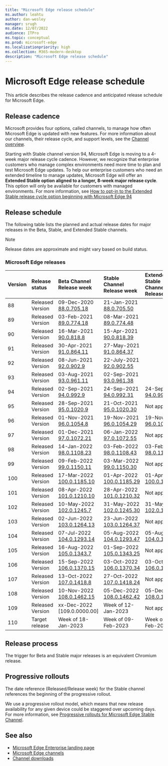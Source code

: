```yaml
---
title: "Microsoft Edge release schedule"
ms.author: leahtu
author: dan-wesley
manager: srugh
ms.date: 12/07/2022
audience: ITPro
ms.topic: conceptual
ms.prod: microsoft-edge
ms.localizationpriority: high
ms.collection: M365-modern-desktop
description: "Microsoft Edge release schedule"
---
```


# Microsoft Edge release schedule

This article describes the release cadence and anticipated release schedule for Microsoft Edge.

## Release cadence

Microsoft provides four options, called channels, to manage how often Microsoft Edge is updated with new features. For more information about our channels, their release cycle, and support levels, see the [Channel overview](./microsoft-edge-channels.md#channel-overview).

Starting with Stable channel version 94, Microsoft Edge is moving to a 4-week major release cycle cadence. However, we recognize that enterprise customers who manage complex environments need more time to plan and test Microsoft Edge updates. To help our enterprise customers who need an extended timeline to manage updates, Microsoft Edge will offer an **Extended Stable option aligned to a longer, 8-week major release cycle**. This option will only be available for customers with managed environments. For more information, see [How to opt-in to the Extended Stable release cycle option beginning with Microsoft Edge 94](https://blogs.windows.com/msedgedev/2021/07/15/opt-in-extended-stable-release-cycle/)

## Release schedule

The following table lists the planned and actual release dates for major releases in the Beta, Stable, and Extended Stable channels.

> [!NOTE]
> Release dates are approximate and might vary based on build status.

### Microsoft Edge releases

| Version | Release status | Beta Channel<br>Release week | Stable Channel<br>Release week | Extended Stable Channel<br>Release week |
|:-----|:-----|:-----|:-----|:-----|
| 88 | Released<br>Version | 09-Dec-2020<br>[88.0.705.18](/deployedge/microsoft-edge-relnote-archive-beta-channel#version-88070518-december-9) | 21-Jan-2021<br>[88.0.705.50](/deployedge/microsoft-edge-relnote-archive-stable-channel#version-88070550-january-21)|  |
| 89 | Released<br>Version | 03-Feb-2021<br>[89.0.774.18](/deployedge/microsoft-edge-relnote-archive-beta-channel#version-89077418-february-3) | 08-Mar-2021<br>[89.0.774.48](/deployedge/microsoft-edge-relnote-archive-stable-channel#version-89077448-march-8) |  |
| 90 | Released<br>Version | 16-Mar-2021<br>[90.0.818.8](/deployedge/microsoft-edge-relnote-archive-beta-channel#version-9008188-march-16)  | 15-Apr-2021<BR>[90.0.818.39](/deployedge/microsoft-edge-relnote-archive-stable-channel#version-90081839-april-15) |  |
| 91 | Released<br>Version | 30-Apr-2021<br>[91.0.864.11](/deployedge/microsoft-edge-relnote-archive-beta-channel#version-91086411-april-30) | 27-May-2021<BR>[91.0.864.37](/deployedge/microsoft-edge-relnote-archive-stable-channel#version-91086437-may-27) |  |
| 92 | Released<br>Version | 08-Jun-2021<br>[92.0.902.9](/deployedge/microsoft-edge-relnote-archive-beta-channel#version-9209029-june-08) | 22-July-2021<BR>[92.0.902.55](/deployedge/microsoft-edge-relnote-archive-stable-channel#version-92090255-july-22) |  |
| 93 | Released<br>Version | 03-Aug-2021<br>[93.0.961.11](/deployedge/microsoft-edge-relnote-beta-channel#version-93096111-August-03) | 02-Sep-2021<BR>[93.0.961.38](/deployedge/microsoft-edge-relnote-archive-stable-channel#version-93096138-September-02) |  |
| 94 | Released<br>Version | 02-Sep-2021<br>[94.0.992.9](/deployedge/microsoft-edge-relnote-archive-beta-channel#version-9409929-September-02) | 24-Sep-2021<BR>[94.0.992.31](/deployedge/microsoft-edge-relnote-archive-stable-channel#version-94099231-September-24) | 24-Sep-2021<BR>[94.0.992.31](/deployedge/microsoft-edge-relnote-archive-stable-channel#version-94099231-September-24) |
| 95 | Released<br>Version | 28-Sep-2021<br>[95.0.1020.9](/deployedge/microsoft-edge-relnote-archive-beta-channel#version-95010209-September-28) | 21-Oct-2021<br>[95.0.1020.30](/deployedge/microsoft-edge-relnote-archive-stable-channel#version-950102030-october-21) | Not applicable |
| 96 | Released<br>Version  | 01-Nov-2021<br>[96.0.1054.8](/DeployEdge/microsoft-edge-relnote-archive-beta-channel?branch=pr-en-us-1163#version-96010548-november-1) | 19-Nov-2021<br>[96.0.1054.29](/deployedge/microsoft-edge-relnote-archive-stable-channel#version-960105429-november-19) | 19-Nov-2021<br>[96.0.1054.29](/deployedge/microsoft-edge-relnote-archive-stable-channel#version-960105429-november-19) |
| 97 | Released<br>Version | 01-Dec-2021<br>[97.0.1072.21](/deployedge/microsoft-edge-relnote-archive-beta-channel#version-970107221-december-1) | 06-Jan-2022<br>[97.0.1072.55](/deployedge/microsoft-edge-relnote-archive-stable-channel#version-970107255-january-6)| Not applicable  |
| 98 | Released<br>Version | 14-Jan-2022<br>[98.0.1108.23](/deployedge/microsoft-edge-relnote-archive-beta-channel#version-980110823-january-14) | 03-Feb-2022<br>[98.0.1108.43](/deployedge/microsoft-edge-relnote-archive-stable-channel?branch=pr-en-us-1449#version-980110843-february-3) | 03-Feb-2022<br>[98.0.1108.43](/deployedge/microsoft-edge-relnote-archive-stable-channel?branch=pr-en-us-1449#version-980110843-february-3) |
| 99 | Released<br>Version | 09-Feb-2022<br>[99.0.1150.11](/deployedge/microsoft-edge-relnote-archive-beta-channel#version-990115011-february-9) | 03-Mar-2022<br>[99.0.1150.30](/deployedge/microsoft-edge-relnote-archive-stable-channel#version-990115030-march-3) | Not applicable  |
| 100 | Released<br>Version | 17-Mar-2022<br>[100.0.1185.10](/deployedge/microsoft-edge-relnote-archive-beta-channel#version-1000118510-march-17) | 01-Apr-2022<br>[100.0.1185.29](/deployedge/microsoft-edge-relnote-archive-stable-channel#version-1000118529-april-1) | 01-Apr-2022<br>[100.0.1185.29](/deployedge/microsoft-edge-relnote-archive-stable-channel#version-1000118529-april-1) |
| 101 | Released<br>Version | 08-Apr-2022<br>[101.0.1210.10](/deployedge/microsoft-edge-relnote-archive-beta-channel#version-1010121010-april-8) | 28-Apr-2022<br>[101.0.1210.32](/deployedge/microsoft-edge-relnote-archive-stable-channel#version-1010121032-april-28) | Not applicable |
| 102 | Released<br>Version | 10-May-2022<br>[102.0.1245.7](/deployedge/microsoft-edge-relnote-archive-beta-channel#version-102012457-may-10) | 31-May-2022<br>[102.0.1245.30](/deployedge/microsoft-edge-relnote-archive-stable-channel?branch=pr-en-us-2076#version-1020124530-may-31-2022) | 31-May-2022<br>[102.0.1245.30](/deployedge/microsoft-edge-relnote-archive-stable-channel#version-1020124530-may-31) |
| 103 | Released<br>Version | 02-Jun-2022<br>[103.0.1264.13](/deployedge/microsoft-edge-relnote-archive-beta-channel#version-1030126413-june-2) | 23-Jun-2022<br>[103.0.1264.37](/deployedge/microsoft-edge-relnote-archive-stable-channel#version-1030126437-june-23) | Not applicable |
| 104 | Released<br>Version | 07-Jul-2022<br>[104.0.1293.14](/DeployEdge/microsoft-edge-relnote-archive-beta-channel#version-1040129314-july-7) | 05-Aug-2022<br>[104.0.1293.47](/deployedge/microsoft-edge-relnote-archive-stable-channel#version-1040129347-august-5) | 05-Aug-2022<br>[104.0.1293.47](/deployedge/microsoft-edge-relnote-archive-stable-channel#version-1040129347-august-5) |
| 105 | Released<br>Version | 16-Aug-2022<br>[105.0.1343.7](/deployedge/microsoft-edge-relnote-archive-beta-channel#version-105013437-august-16-2022) | 01-Sep-2022<br>[105.0.1343.25](/deployedge/microsoft-edge-relnote-archive-stable-channel#version-1050134325-september-1-2022) | Not applicable |
| 106 |Released<br>Version | 15-Sep-2022<br>[106.0.1370.15](/deployedge/microsoft-edge-relnote-archive-beta-channel#version-1060137015-september-15-2022) | 03-Oct-2022<br>[106.0.1370.34](/deployedge/microsoft-edge-relnote-stable-channel#version-1060137034-october-3-2022) | 03-Oct-2022<br>[106.0.1370.34](/deployedge/microsoft-edge-relnote-stable-channel#version-1060137034-october-3-2022) |
| 107 | Released<br>Version | 13-Oct-2022<br>[107.0.1418.8](/deployedge/microsoft-edge-relnote-archive-beta-channel#version-107014188-october-13-2022) | 27-Oct-2022<br>[107.0.1418.24](/deployedge/microsoft-edge-relnote-stable-channel#version-1070141824-october-27-2022)| Not applicable |
| 108 | Released <br>Version | 10-Nov-2022<br>[108.0.1462.15](/DeployEdge/microsoft-edge-relnote-archive-beta-channel#version-1080146215-november-10-2022) | 05-Dec-2022<br>[108.0.1462.42](/deployedge/microsoft-edge-relnote-stable-channel#version-1080146242-december-5-2022) | 05-Dec-2022<br>[108.0.1462.42](/deployedge/microsoft-edge-relnote-stable-channel#version-1080146242-december-5-2022) |
| 109 | Released<br>Version | xx-Dec-2022<br>[109.0.0000.00] | Week of 12-Jan-2023 | Not applicable |
| 110 | Target release | Week of 18-Jan-2023 | Week of 09-Feb-2023 | Week of 09-Feb-2023 |

## Release process

The trigger for Beta and Stable major releases is an equivalent Chromium release.

## Progressive rollouts

The date reference (Released/Release week) for the Stable channel references the beginning of the progressive rollout.

We use a progressive rollout model, which means that new release availability for any given device could be staggered over upcoming days. For more information, see [Progressive rollouts for Microsoft Edge Stable Channel](/deployedge/microsoft-edge-update-progressive-rollout).

## See also

- [Microsoft Edge Enterprise landing page](https://aka.ms/EdgeEnterprise)
- [Microsoft Edge channels](/deployedge/microsoft-edge-channels)
- [Channel downloads](https://www.microsoft.com/edge/business/download)
